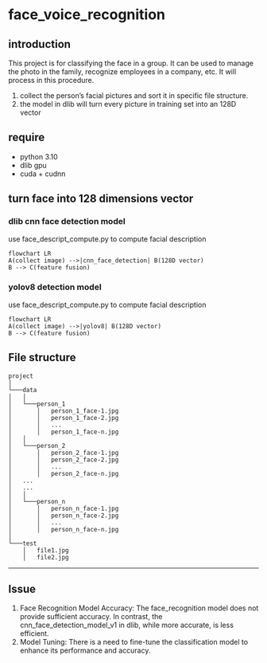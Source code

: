 # face_voice_recognition
## introduction
This project is for classifying the face in a group. It can be used to manage the photo in 
the family, recognize employees in a company, etc. It will process in this procedure.
1. collect the person’s facial pictures and sort it in specific file structure.
2. the model in dlib will turn every picture in training set into an 128D vector

## require
- python 3.10
- dlib gpu
- cuda + cudnn

## turn face into 128 dimensions vector
### dlib cnn face detection model
use face_descript_compute.py to compute facial description
```mermaid
flowchart LR
A(collect image) -->|cnn_face_detection| B(128D vector)
B --> C(feature fusion)
```

### yolov8 detection model
use face_descript_compute.py to compute facial description
```mermaid
flowchart LR
A(collect image) -->|yolov8| B(128D vector)
B --> C(feature fusion)
```

## File structure  
```
project
│
└───data
│   │
│   └───person_1
│       │   person_1_face-1.jpg
│       │   person_1_face-2.jpg
│       │   ...
│       │   person_1_face-n.jpg
│   │  
│   └───person_2
│       │   person_2_face-1.jpg
│       │   person_2_face-2.jpg
│       │   ...
│       │   person_2_face-n.jpg
│   ...
│   ...
│   │
│   └───person_n
│       │   person_n_face-1.jpg
│       │   person_n_face-2.jpg
│       │   ...
│       │   person_n_face-n.jpg
│   
└───test
    │   file1.jpg
    │   file2.jpg
```
---------------------------
## Issue
1. Face Recognition Model Accuracy:
The face_recognition model does not provide sufficient accuracy. In contrast, the cnn_face_detection_model_v1 in dlib, while more accurate, is less efficient.
2. Model Tuning:
There is a need to fine-tune the classification model to enhance its performance and accuracy.
